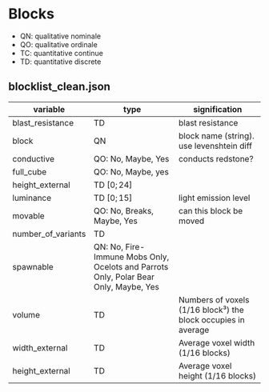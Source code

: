 # Blocks

- QN: qualitative nominale
- QO: qualitative ordinale
- TC: quantitative continue
- TD: quantitative discrete

## blocklist_clean.json

variable|type|signification
-|-|-
blast_resistance|TD|blast resistance
block|QN|block name (string).  use levenshtein diff
conductive|QO: No, Maybe, Yes|conducts redstone?
full_cube|QO: No, Maybe, yes
height_external|TD $[0;24]$|
luminance|TD $[0;15]$|light emission level
movable|QO: No, Breaks, Maybe, Yes|can this block be moved
number_of_variants|TD|
spawnable|QN: No, Fire-Immune Mobs Only, Ocelots and Parrots Only, Polar Bear Only, Maybe, Yes
volume|TD|Numbers of voxels (1/16 block³) the block occupies in average
width_external|TD|Average voxel width (1/16 blocks)
height_external|TD|Average voxel height (1/16 blocks)
